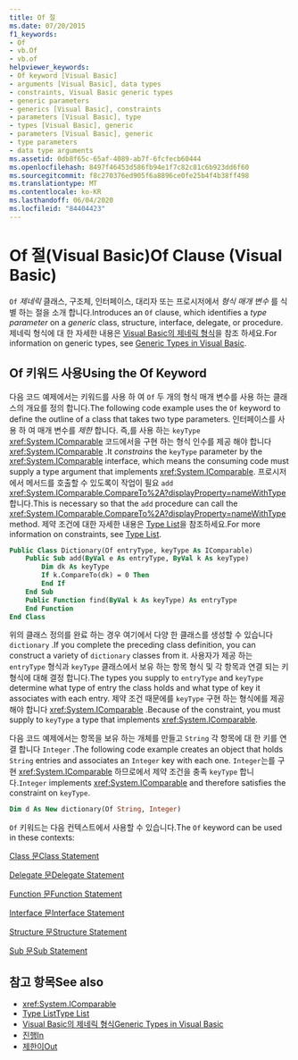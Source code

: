 ```yaml
---
title: Of 절
ms.date: 07/20/2015
f1_keywords:
- Of
- vb.Of
- vb.of
helpviewer_keywords:
- Of keyword [Visual Basic]
- arguments [Visual Basic], data types
- constraints, Visual Basic generic types
- generic parameters
- generics [Visual Basic], constraints
- parameters [Visual Basic], type
- types [Visual Basic], generic
- parameters [Visual Basic], generic
- type parameters
- data type arguments
ms.assetid: 0db8f65c-65af-4089-ab7f-6fcfecb60444
ms.openlocfilehash: 8497f46453d586fb94e1f7c82c81c6b923dd6f60
ms.sourcegitcommit: f8c270376ed905f6a8896ce0fe25b4f4b38ff498
ms.translationtype: MT
ms.contentlocale: ko-KR
ms.lasthandoff: 06/04/2020
ms.locfileid: "84404423"
---
```

# <a name="of-clause-visual-basic"></a><span data-ttu-id="3eae5-102">Of 절(Visual Basic)</span><span class="sxs-lookup"><span data-stu-id="3eae5-102">Of Clause (Visual Basic)</span></span>
<span data-ttu-id="3eae5-103">`Of` *제네릭* 클래스, 구조체, 인터페이스, 대리자 또는 프로시저에서 *형식 매개 변수* 를 식별 하는 절을 소개 합니다.</span><span class="sxs-lookup"><span data-stu-id="3eae5-103">Introduces an `Of` clause, which identifies a *type parameter* on a *generic* class, structure, interface, delegate, or procedure.</span></span> <span data-ttu-id="3eae5-104">제네릭 형식에 대 한 자세한 내용은 [Visual Basic의 제네릭 형식](../../programming-guide/language-features/data-types/generic-types.md)을 참조 하세요.</span><span class="sxs-lookup"><span data-stu-id="3eae5-104">For information on generic types, see [Generic Types in Visual Basic](../../programming-guide/language-features/data-types/generic-types.md).</span></span>  
  
## <a name="using-the-of-keyword"></a><span data-ttu-id="3eae5-105">Of 키워드 사용</span><span class="sxs-lookup"><span data-stu-id="3eae5-105">Using the Of Keyword</span></span>  
 <span data-ttu-id="3eae5-106">다음 코드 예제에서는 키워드를 사용 하 여 `Of` 두 개의 형식 매개 변수를 사용 하는 클래스의 개요를 정의 합니다.</span><span class="sxs-lookup"><span data-stu-id="3eae5-106">The following code example uses the `Of` keyword to define the outline of a class that takes two type parameters.</span></span> <span data-ttu-id="3eae5-107">인터페이스를 사용 하 여 매개 변수를 *제한* 합니다. 즉,를 사용 하는 `keyType` <xref:System.IComparable> 코드에서을 구현 하는 형식 인수를 제공 해야 합니다 <xref:System.IComparable> .</span><span class="sxs-lookup"><span data-stu-id="3eae5-107">It *constrains* the `keyType` parameter by the <xref:System.IComparable> interface, which means the consuming code must supply a type argument that implements <xref:System.IComparable>.</span></span> <span data-ttu-id="3eae5-108">프로시저에서 메서드를 호출할 수 있도록이 작업이 필요 `add` <xref:System.IComparable.CompareTo%2A?displayProperty=nameWithType> 합니다.</span><span class="sxs-lookup"><span data-stu-id="3eae5-108">This is necessary so that the `add` procedure can call the <xref:System.IComparable.CompareTo%2A?displayProperty=nameWithType> method.</span></span> <span data-ttu-id="3eae5-109">제약 조건에 대한 자세한 내용은 [Type List](type-list.md)을 참조하세요.</span><span class="sxs-lookup"><span data-stu-id="3eae5-109">For more information on constraints, see [Type List](type-list.md).</span></span>  
  
```vb  
Public Class Dictionary(Of entryType, keyType As IComparable)  
    Public Sub add(ByVal e As entryType, ByVal k As keyType)  
        Dim dk As keyType  
        If k.CompareTo(dk) = 0 Then  
        End If  
    End Sub  
    Public Function find(ByVal k As keyType) As entryType  
    End Function  
End Class  
```  
  
 <span data-ttu-id="3eae5-110">위의 클래스 정의를 완료 하는 경우 여기에서 다양 한 클래스를 생성할 수 있습니다 `dictionary` .</span><span class="sxs-lookup"><span data-stu-id="3eae5-110">If you complete the preceding class definition, you can construct a variety of `dictionary` classes from it.</span></span> <span data-ttu-id="3eae5-111">사용자가 제공 하는 `entryType` 형식과 `keyType` 클래스에서 보유 하는 항목 형식 및 각 항목과 연결 되는 키 형식에 대해 결정 합니다.</span><span class="sxs-lookup"><span data-stu-id="3eae5-111">The types you supply to `entryType` and `keyType` determine what type of entry the class holds and what type of key it associates with each entry.</span></span> <span data-ttu-id="3eae5-112">제약 조건 때문에를 `keyType` 구현 하는 형식에를 제공 해야 합니다 <xref:System.IComparable> .</span><span class="sxs-lookup"><span data-stu-id="3eae5-112">Because of the constraint, you must supply to `keyType` a type that implements <xref:System.IComparable>.</span></span>  
  
 <span data-ttu-id="3eae5-113">다음 코드 예제에서는 항목을 보유 하는 개체를 만들고 `String` 각 항목에 대 한 키를 연결 합니다 `Integer` .</span><span class="sxs-lookup"><span data-stu-id="3eae5-113">The following code example creates an object that holds `String` entries and associates an `Integer` key with each one.</span></span> <span data-ttu-id="3eae5-114">`Integer`는를 구현 <xref:System.IComparable> 하므로에서 제약 조건을 충족 `keyType` 합니다.</span><span class="sxs-lookup"><span data-stu-id="3eae5-114">`Integer` implements <xref:System.IComparable> and therefore satisfies the constraint on `keyType`.</span></span>  
  
```vb  
Dim d As New dictionary(Of String, Integer)  
```  
  
 <span data-ttu-id="3eae5-115">`Of` 키워드는 다음 컨텍스트에서 사용할 수 있습니다.</span><span class="sxs-lookup"><span data-stu-id="3eae5-115">The `Of` keyword can be used in these contexts:</span></span>  
  
 [<span data-ttu-id="3eae5-116">Class 문</span><span class="sxs-lookup"><span data-stu-id="3eae5-116">Class Statement</span></span>](class-statement.md)  
  
 [<span data-ttu-id="3eae5-117">Delegate 문</span><span class="sxs-lookup"><span data-stu-id="3eae5-117">Delegate Statement</span></span>](delegate-statement.md)  
  
 [<span data-ttu-id="3eae5-118">Function 문</span><span class="sxs-lookup"><span data-stu-id="3eae5-118">Function Statement</span></span>](function-statement.md)  
  
 [<span data-ttu-id="3eae5-119">Interface 문</span><span class="sxs-lookup"><span data-stu-id="3eae5-119">Interface Statement</span></span>](interface-statement.md)  
  
 [<span data-ttu-id="3eae5-120">Structure 문</span><span class="sxs-lookup"><span data-stu-id="3eae5-120">Structure Statement</span></span>](structure-statement.md)  
  
 [<span data-ttu-id="3eae5-121">Sub 문</span><span class="sxs-lookup"><span data-stu-id="3eae5-121">Sub Statement</span></span>](sub-statement.md)  
  
## <a name="see-also"></a><span data-ttu-id="3eae5-122">참고 항목</span><span class="sxs-lookup"><span data-stu-id="3eae5-122">See also</span></span>

- <xref:System.IComparable>
- [<span data-ttu-id="3eae5-123">Type List</span><span class="sxs-lookup"><span data-stu-id="3eae5-123">Type List</span></span>](type-list.md)
- [<span data-ttu-id="3eae5-124">Visual Basic의 제네릭 형식</span><span class="sxs-lookup"><span data-stu-id="3eae5-124">Generic Types in Visual Basic</span></span>](../../programming-guide/language-features/data-types/generic-types.md)
- [<span data-ttu-id="3eae5-125">진행</span><span class="sxs-lookup"><span data-stu-id="3eae5-125">In</span></span>](../modifiers/in-generic-modifier.md)
- [<span data-ttu-id="3eae5-126">제한이</span><span class="sxs-lookup"><span data-stu-id="3eae5-126">Out</span></span>](../modifiers/out-generic-modifier.md)
